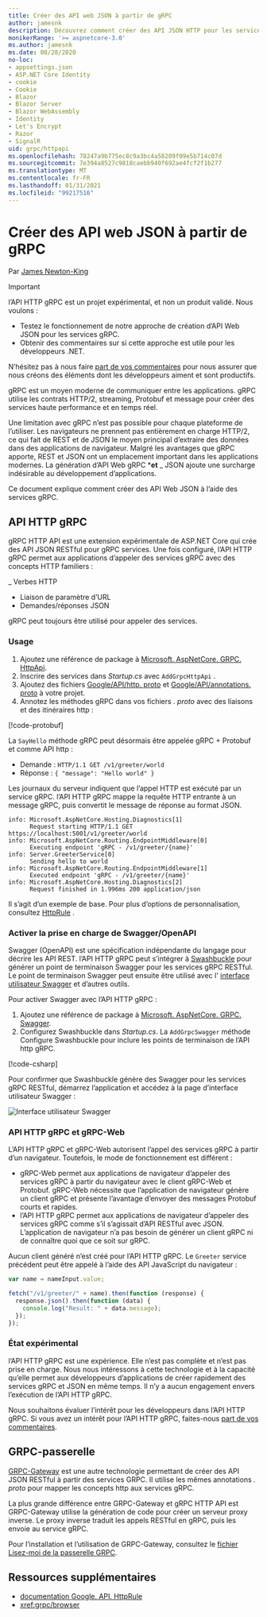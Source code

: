 ```yaml
---
title: Créer des API web JSON à partir de gRPC
author: jamesnk
description: Découvrez comment créer des API JSON HTTP pour les services gRPC.
monikerRange: '>= aspnetcore-3.0'
ms.author: jamesnk
ms.date: 08/28/2020
no-loc:
- appsettings.json
- ASP.NET Core Identity
- cookie
- Cookie
- Blazor
- Blazor Server
- Blazor WebAssembly
- Identity
- Let's Encrypt
- Razor
- SignalR
uid: grpc/httpapi
ms.openlocfilehash: 78247a9b775ec8c9a3bc4a58209f09e5b714c07d
ms.sourcegitcommit: 7e394a8527c9818caebb940f692ae4fcf2f1b277
ms.translationtype: MT
ms.contentlocale: fr-FR
ms.lasthandoff: 01/31/2021
ms.locfileid: "99217516"
---
```

# <a name="create-json-web-apis-from-grpc"></a>Créer des API web JSON à partir de gRPC

Par [James Newton-King](https://twitter.com/jamesnk)

> [!IMPORTANT]
> l’API HTTP gRPC est un projet expérimental, et non un produit validé. Nous voulons :
>
> * Testez le fonctionnement de notre approche de création d’API Web JSON pour les services gRPC.
> * Obtenir des commentaires sur si cette approche est utile pour les développeurs .NET.
>
> N’hésitez pas à nous faire [part de vos commentaires](https://github.com/grpc/grpc-dotnet/issues/167) pour nous assurer que nous créons des éléments dont les développeurs aiment et sont productifs.

gRPC est un moyen moderne de communiquer entre les applications. gRPC utilise les contrats HTTP/2, streaming, Protobuf et message pour créer des services haute performance et en temps réel.

Une limitation avec gRPC n’est pas possible pour chaque plateforme de l’utiliser. Les navigateurs ne prennent pas entièrement en charge HTTP/2, ce qui fait de REST et de JSON le moyen principal d’extraire des données dans des applications de navigateur. Malgré les avantages que gRPC apporte, REST et JSON ont un emplacement important dans les applications modernes. La génération d’API Web gRPC ***et** _ JSON ajoute une surcharge indésirable au développement d’applications.

Ce document explique comment créer des API Web JSON à l’aide des services gRPC.

## <a name="grpc-http-api"></a>API HTTP gRPC

gRPC HTTP API est une extension expérimentale de ASP.NET Core qui crée des API JSON RESTful pour gRPC services. Une fois configuré, l’API HTTP gRPC permet aux applications d’appeler des services gRPC avec des concepts HTTP familiers :

_ Verbes HTTP
* Liaison de paramètre d’URL
* Demandes/réponses JSON

gRPC peut toujours être utilisé pour appeler des services.

### <a name="usage"></a>Usage

1. Ajoutez une référence de package à [Microsoft. AspNetCore. GRPC. HttpApi](https://www.nuget.org/packages/Microsoft.AspNetCore.Grpc.HttpApi).
1. Inscrire des services dans *Startup.cs* avec `AddGrpcHttpApi` .
1. Ajoutez des fichiers [Google/API/http. proto](https://github.com/aspnet/AspLabs/blob/c1e59cacf7b9606650d6ec38e54fa3a82377f360/src/GrpcHttpApi/sample/Proto/google/api/http.proto) et [Google/API/annotations. proto](https://github.com/aspnet/AspLabs/blob/c1e59cacf7b9606650d6ec38e54fa3a82377f360/src/GrpcHttpApi/sample/Proto/google/api/annotations.proto) à votre projet.
1. Annotez les méthodes gRPC dans vos fichiers *. proto* avec des liaisons et des itinéraires http :

[!code-protobuf[](~/grpc/httpapi/greet.proto?highlight=3,9-11)]

La `SayHello` méthode gRPC peut désormais être appelée gRPC + Protobuf et comme API http :

* Demande : `HTTP/1.1 GET /v1/greeter/world`
* Réponse : `{ "message": "Hello world" }`

Les journaux du serveur indiquent que l’appel HTTP est exécuté par un service gRPC. l’API HTTP gRPC mappe la requête HTTP entrante à un message gRPC, puis convertit le message de réponse au format JSON.

```
info: Microsoft.AspNetCore.Hosting.Diagnostics[1]
      Request starting HTTP/1.1 GET https://localhost:5001/v1/greeter/world
info: Microsoft.AspNetCore.Routing.EndpointMiddleware[0]
      Executing endpoint 'gRPC - /v1/greeter/{name}'
info: Server.GreeterService[0]
      Sending hello to world
info: Microsoft.AspNetCore.Routing.EndpointMiddleware[1]
      Executed endpoint 'gRPC - /v1/greeter/{name}'
info: Microsoft.AspNetCore.Hosting.Diagnostics[2]
      Request finished in 1.996ms 200 application/json
```

Il s’agit d’un exemple de base. Pour plus d’options de personnalisation, consultez [HttpRule](https://cloud.google.com/service-infrastructure/docs/service-management/reference/rpc/google.api#google.api.HttpRule) .

### <a name="enable-swaggeropenapi-support"></a>Activer la prise en charge de Swagger/OpenAPI

Swagger (OpenAPI) est une spécification indépendante du langage pour décrire les API REST. l’API HTTP gRPC peut s’intégrer à [Swashbuckle](https://github.com/domaindrivendev/Swashbuckle.AspNetCore) pour générer un point de terminaison Swagger pour les services gRPC RESTful. Le point de terminaison Swagger peut ensuite être utilisé avec l' [interface utilisateur Swagger](https://swagger.io/swagger-ui/) et d’autres outils.

Pour activer Swagger avec l’API HTTP gRPC :

1. Ajoutez une référence de package à [Microsoft. AspNetCore. GRPC. Swagger](https://www.nuget.org/packages/Microsoft.AspNetCore.Grpc.Swagger).
2. Configurez Swashbuckle dans *Startup.cs*. La `AddGrpcSwagger` méthode Configure Swashbuckle pour inclure les points de terminaison de l’API http gRPC.

[!code-csharp[](~/grpc/httpapi/Startup.cs?name=snippet_1&highlight=6-10,15-19)]

Pour confirmer que Swashbuckle génère des Swagger pour les services gRPC RESTful, démarrez l’application et accédez à la page d’interface utilisateur Swagger :

![Interface utilisateur Swagger](~/grpc/httpapi/static/swaggerui.png)

### <a name="grpc-http-api-vs-grpc-web"></a>API HTTP gRPC et gRPC-Web

L’API HTTP gRPC et gRPC-Web autorisent l’appel des services gRPC à partir d’un navigateur. Toutefois, le mode de fonctionnement est différent :

* gRPC-Web permet aux applications de navigateur d’appeler des services gRPC à partir du navigateur avec le client gRPC-Web et Protobuf. gRPC-Web nécessite que l’application de navigateur génère un client gRPC et présente l’avantage d’envoyer des messages Protobuf courts et rapides.
* l’API HTTP gRPC permet aux applications de navigateur d’appeler des services gRPC comme s’il s’agissait d’API RESTful avec JSON. L’application de navigateur n’a pas besoin de générer un client gRPC ni de connaître quoi que ce soit sur gRPC.

Aucun client généré n’est créé pour l’API HTTP gRPC. Le `Greeter` service précédent peut être appelé à l’aide des API JavaScript du navigateur :

```javascript
var name = nameInput.value;

fetch("/v1/greeter/" + name).then(function (response) {
  response.json().then(function (data) {
    console.log("Result: " + data.message);
  });
});
```

### <a name="experimental-status"></a>État expérimental

l’API HTTP gRPC est une expérience. Elle n’est pas complète et n’est pas prise en charge. Nous nous intéressons à cette technologie et à la capacité qu’elle permet aux développeurs d’applications de créer rapidement des services gRPC et JSON en même temps. Il n’y a aucun engagement envers l’exécution de l’API HTTP gRPC.

Nous souhaitons évaluer l’intérêt pour les développeurs dans l’API HTTP gRPC. Si vous avez un intérêt pour l’API HTTP gRPC, faites-nous [part de vos commentaires](https://github.com/grpc/grpc-dotnet/issues/167).

## <a name="grpc-gateway"></a>GRPC-passerelle

[GRPC-Gateway](https://grpc-ecosystem.github.io/grpc-gateway/) est une autre technologie permettant de créer des API JSON RESTful à partir des services GRPC. Il utilise les mêmes annotations *. proto* pour mapper les concepts http aux services gRPC.

La plus grande différence entre GRPC-Gateway et gRPC HTTP API est GRPC-Gateway utilise la génération de code pour créer un serveur proxy inverse. Le proxy inverse traduit les appels RESTful en gRPC, puis les envoie au service gRPC.

Pour l’installation et l’utilisation de GRPC-Gateway, consultez le [fichier Lisez-moi de la passerelle GRPC](https://github.com/grpc-ecosystem/grpc-gateway/#grpc-gateway).

## <a name="additional-resources"></a>Ressources supplémentaires

* [documentation Google. API. HttpRule](https://cloud.google.com/service-infrastructure/docs/service-management/reference/rpc/google.api#google.api.HttpRule)
* <xref:grpc/browser>
